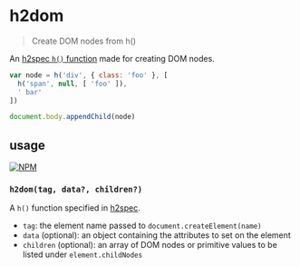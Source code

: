 # h2dom
> Create DOM nodes from h()

An [h2spec `h()` function](https://github.com/hyper2/h2spec) made for creating DOM nodes.

```js
var node = h('div', { class: 'foo' }, [
  h('span', null, [ 'foo' ]),
  ' bar'
])

document.body.appendChild(node)
```

## usage
[![NPM](https://nodei.co/npm/h2dom.png?mini)](https://www.npmjs.com/package/h2dom)

### `h2dom(tag, data?, children?)`
A `h()` function specified in [h2spec](https://github.com/hyper2/h2spec).

* `tag`: the element name passed to `document.createElement(name)`
* `data` (optional): an object containing the attributes to set on the element
* `children` (optional): an array of DOM nodes or primitive values to be listed under `element.childNodes`
